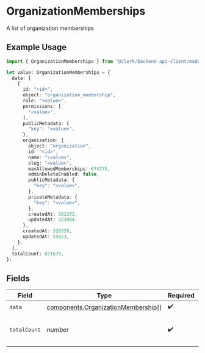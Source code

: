 # OrganizationMemberships

A list of organization memberships

## Example Usage

```typescript
import { OrganizationMemberships } from "@clerk/backend-api-client/models/components";

let value: OrganizationMemberships = {
  data: [
    {
      id: "<id>",
      object: "organization_membership",
      role: "<value>",
      permissions: [
        "<value>",
      ],
      publicMetadata: {
        "key": "<value>",
      },
      organization: {
        object: "organization",
        id: "<id>",
        name: "<value>",
        slug: "<value>",
        maxAllowedMemberships: 674775,
        adminDeleteEnabled: false,
        publicMetadata: {
          "key": "<value>",
        },
        privateMetadata: {
          "key": "<value>",
        },
        createdAt: 501373,
        updatedAt: 323084,
      },
      createdAt: 328328,
      updatedAt: 55823,
    },
  ],
  totalCount: 871679,
};
```

## Fields

| Field                                                                                    | Type                                                                                     | Required                                                                                 | Description                                                                              |
| ---------------------------------------------------------------------------------------- | ---------------------------------------------------------------------------------------- | ---------------------------------------------------------------------------------------- | ---------------------------------------------------------------------------------------- |
| `data`                                                                                   | [components.OrganizationMembership](../../models/components/organizationmembership.md)[] | :heavy_check_mark:                                                                       | N/A                                                                                      |
| `totalCount`                                                                             | *number*                                                                                 | :heavy_check_mark:                                                                       | Total number of organization memberships<br/>                                            |